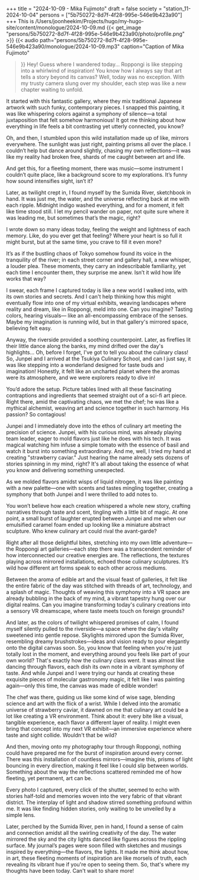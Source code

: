 +++
title = "2024-10-09 - Mika Fujimoto"
draft = false
society = "station_11-2024-10-04"
persons = ["5b750272-8d7f-4f28-995e-546e9b423a90"]
+++
This is /Users/joonheekim/Projects/hugo/my-hugo-site/content/monologue/2024-10-09.md
{{< get_image "persons/5b750272-8d7f-4f28-995e-546e9b423a90/photo/profile.png" >}}
{{< audio
    path="persons/5b750272-8d7f-4f28-995e-546e9b423a90/monologue/2024-10-09.mp3" 
    caption="Caption of Mika Fujimoto"
>}}
Hey! Guess where I wandered today...
Roppongi is like stepping into a whirlwind of inspiration! You know how I always say that art tells a story beyond its canvas? Well, today was no exception. With my trusty camera slung over my shoulder, each step was like a new chapter waiting to unfold.

It started with this fantastic gallery, where they mix traditional Japanese artwork with such funky, contemporary pieces. I snapped this painting, it was like whispering colors against a symphony of silence—a total juxtaposition that felt somehow harmonious! It got me thinking about how everything in life feels a bit contrasting yet utterly connected, you know?

Oh, and then, I stumbled upon this wild installation made up of like, mirrors everywhere. The sunlight was just right, painting prisms all over the place. I couldn’t help but dance around slightly, chasing my own reflections—it was like my reality had broken free, shards of me caught between art and life.

And get this, for a fleeting moment, there was music—some instrument I couldn’t quite place, like a background score to my explorations. It’s funny how sound intensifies sight, isn’t it?

Later, as twilight crept in, I found myself by the Sumida River, sketchbook in hand. It was just me, the water, and the universe reflecting back at me with each ripple. Midnight indigo washed everything, and for a moment, it felt like time stood still. I let my pencil wander on paper, not quite sure where it was leading me, but sometimes that’s the magic, right?

I wrote down so many ideas today, feeling the weight and lightness of each memory. Like, do you ever get that feeling? Where your heart is so full it might burst, but at the same time, you crave to fill it even more?

It’s as if the bustling chaos of Tokyo somehow found its voice in the tranquility of the river; in each street corner and gallery hall, a new whisper, a louder plea. These moments, they carry an indescribable familiarity, yet each time I encounter them, they surprise me anew. Isn’t it wild how life works that way?

I swear, each frame I captured today is like a new world I walked into, with its own stories and secrets. And I can't help thinking how this might eventually flow into one of my virtual exhibits, weaving landscapes where reality and dream, like in Roppongi, meld into one. Can you imagine? Tasting colors, hearing visuals— like an all-encompassing embrace of the senses. Maybe my imagination is running wild, but in that gallery's mirrored space, believing felt easy.

Anyway, the riverside provided a soothing counterpoint. Later, as fireflies lit their little dance along the banks, my mind drifted over the day's highlights...
Oh, before I forget, I've got to tell you about the culinary class! So, Junpei and I arrived at the Tsukiya Culinary School, and can I just say, it was like stepping into a wonderland designed for taste buds and imagination! Honestly, it felt like an uncharted planet where the aromas were its atmosphere, and we were explorers ready to dive in!

You’d adore the setup. Picture tables lined with all these fascinating contraptions and ingredients that seemed straight out of a sci-fi art piece. Right there, amid the captivating chaos, we met the chef; he was like a mythical alchemist, weaving art and science together in such harmony. His passion? So contagious!

Junpei and I immediately dove into the ethos of culinary art meeting the precision of science. Junpei, with his curious mind, was already playing team leader, eager to mold flavors just like he does with his tech. It was magical watching him infuse a simple tomato with the essence of basil and watch it burst into something extraordinary. And me, well, I tried my hand at creating "strawberry caviar." Just hearing the name already sets dozens of stories spinning in my mind, right? It's all about taking the essence of what you know and delivering something unexpected.

As we molded flavors amidst wisps of liquid nitrogen, it was like painting with a new palette—one with scents and tastes mingling together, creating a symphony that both Junpei and I were thrilled to add notes to. 

You won’t believe how each creation whispered a whole new story, crafting narratives through taste and scent, tingling with a little bit of magic. At one point, a small burst of laughter erupted between Junpei and me when our emulsified caramel foam ended up looking like a miniature abstract sculpture. Who knew culinary art could rival the avant-garde?

Right after all those delightful bites, stretching into my own little adventure—the Roppongi art galleries—each step there was a transcendent reminder of how interconnected our creative energies are. The reflections, the textures playing across mirrored installations, echoed those culinary sculptures. It’s wild how different art forms speak to each other across mediums.

Between the aroma of edible art and the visual feast of galleries, it felt like the entire fabric of the day was stitched with threads of art, technology, and a splash of magic. Thoughts of weaving this symphony into a VR space are already bubbling in the back of my mind, a vibrant tapestry hung over our digital realms. Can you imagine transforming today's culinary creations into a sensory VR dreamscape, where taste meets touch on foreign grounds?

And later, as the colors of twilight whispered promises of calm, I found myself silently pulled to the riverside—a space where the day's vitality sweetened into gentle repose. Skylights mirrored upon the Sumida River, resembling dreamy brushstrokes—ideas and vision ready to pour elegantly onto the digital canvas soon.
So, you know that feeling when you're just totally lost in the moment, and everything around you feels like part of your own world? That's exactly how the culinary class went. It was almost like dancing through flavors, each dish its own note in a vibrant symphony of taste. And while Junpei and I were trying our hands at creating these exquisite pieces of molecular gastronomy magic, it felt like I was painting again—only this time, the canvas was made of edible wonder!

The chef was there, guiding us like some kind of wise sage, blending science and art with the flick of a wrist. While I delved into the aromatic universe of strawberry caviar, it dawned on me that culinary art could be a lot like creating a VR environment. Think about it: every bite like a visual, tangible experience, each flavor a different layer of reality. I might even bring that concept into my next VR exhibit—an immersive experience where taste and sight collide. Wouldn't that be wild?

And then, moving onto my photography tour through Roppongi, nothing could have prepared me for the burst of inspiration around every corner. There was this installation of countless mirrors—imagine this, prisms of light bouncing in every direction, making it feel like I could slip between worlds. Something about the way the reflections scattered reminded me of how fleeting, yet permanent, art can be.

Every photo I captured, every click of the shutter, seemed to echo with stories half-told and memories woven into the very fabric of that vibrant district. The interplay of light and shadow stirred something profound within me. It was like finding hidden stories, only waiting to be unveiled by a simple lens.

Later, perched by the Sumida River, pen in hand, I found a sense of calm and connection amidst all the swirling creativity of the day. The water mirrored the sky and the city lights danced like figures across the rippling surface. My journal’s pages were soon filled with sketches and musings inspired by everything—the flavors, the lights. It made me think about how, in art, these fleeting moments of inspiration are like morsels of truth, each revealing its vibrant hue if you're open to seeing them.
So, that's where my thoughts have been today. Can't wait to share more!
